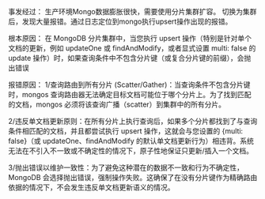 事发经过：
       生产环境Mongo数据膨胀很快，需要使用分片集群扩容。
       切换为集群后，发现大量报错。通过日志定位到mongo执行upsert操作出现的报错。

根本原因：
         在 MongoDB 分片集群中，当您执行 upsert 操作（特别是针对单个文档的更新，例如 updateOne 或 findAndModify，或者显式设置 multi: false 的 update 操作）时，如果查询条件中不包含分片键（或复合分片键的前缀），会抛出错误

报错原因：
1/查询路由到所有分片 (Scatter/Gather)：当查询条件不包含分片键时，mongos 查询路由器无法确定目标文档可能位于哪个分片上。为了找到匹配的文档，mongos 必须将该查询广播（scatter）到集群中的所有分片。

2/违反单文档更新原则：在所有分片上执行查询后，如果多个分片都找到了与查询条件相匹配的文档，并且都尝试执行 upsert 操作，这就会与您设置的 {multi: false}（或 updateOne、findAndModify 的默认单文档更新行为）相违背。系统无法在不引入不一致或不确定性的情况下，原子性地保证只更新/插入一个文档。

3/抛出错误以维护一致性：为了避免这种潜在的数据不一致和行为不确定性，MongoDB 会选择抛出错误，强制操作失败。这确保了在没有分片键作为精确路由依据的情况下，不会发生违反单文档更新语义的情况。
      
